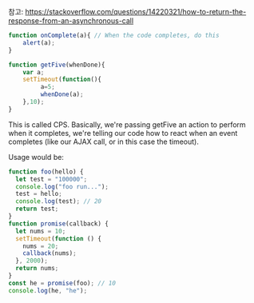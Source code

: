 참고: https://stackoverflow.com/questions/14220321/how-to-return-the-response-from-an-asynchronous-call
```jsx
function onComplete(a){ // When the code completes, do this
    alert(a);
}

function getFive(whenDone){
    var a;
    setTimeout(function(){
         a=5;
         whenDone(a);
    },10);
}
```

This is called CPS. Basically, we're passing getFive an action to perform when it completes, we're telling our code how to react when an event completes (like our AJAX call, or in this case the timeout).

Usage would be:
```jsx
function foo(hello) {
  let test = "100000";
  console.log("foo run...");
  test = hello;
  console.log(test); // 20
  return test;
}
function promise(callback) {
  let nums = 10;
  setTimeout(function () {
    nums = 20;
    callback(nums);
  }, 2000);
  return nums;
}
const he = promise(foo); // 10
console.log(he, "he");

```
